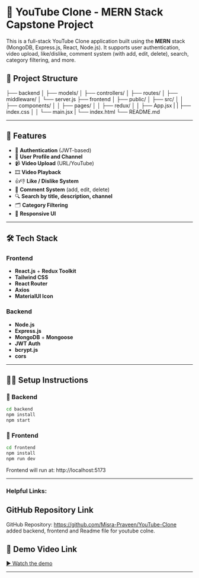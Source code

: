 # 🎥 YouTube Clone - MERN Stack Capstone Project

This is a full-stack YouTube Clone application built using the **MERN** stack (MongoDB, Express.js, React, Node.js). It supports user authentication, video upload, like/dislike, comment system (with add, edit, delete), search, category filtering, and more.

## 📁 Project Structure

├── backend
│ ├── models/
│ ├── controllers/
│ ├── routes/
│ ├── middleware/
│ └── server.js
├── frontend
│ ├── public/
│ ├── src/
│ │ ├── components/
│ │ ├── pages/
│ │ ├── redux/
│ │ ├── App.jsx
| | ├── index.css
│ │ └── main.jsx
| └── index.html
└── README.md


---

## 🚀 Features

- 🔐 **Authentication** (JWT-based)
- 👤 **User Profile and Channel**
- 📹 **Video Upload** (URL/YouTube)
- 🎞️ **Video Playback**
- 👍👎 **Like / Dislike System**
- 💬 **Comment System** (add, edit, delete)
- 🔍 **Search by title, description, channel**
- 🗂️ **Category Filtering**
- 📱 **Responsive UI**

---

## 🛠️ Tech Stack

### Frontend
- **React.js** + **Redux Toolkit**
- **Tailwind CSS**
- **React Router**
- **Axios**
- **MaterialUI Icon**

### Backend
- **Node.js**
- **Express.js**
- **MongoDB** + **Mongoose**
- **JWT Auth**
- **bcrypt.js**
- **cors**


---

## 🧑‍💻 Setup Instructions

### 🔧 Backend

```bash
cd backend
npm install
npm start

```

### 🔧 Frontend

```bash
cd frontend
npm install
npm run dev

```
Frontend will run at: http://localhost:5173

---

### Helpful Links:

## GitHub Repository Link 
GitHub Repository: https://github.com/Misra-Praveen/YouTube-Clone added backend, frontend and Readme file for youtube colne.


## 🎥 Demo Video Link

[▶️ Watch the demo](https://drive.google.com/file/d/1f_xQS0bH8CniqGk8Icqc3CDFp3OwIsbk/view)

---